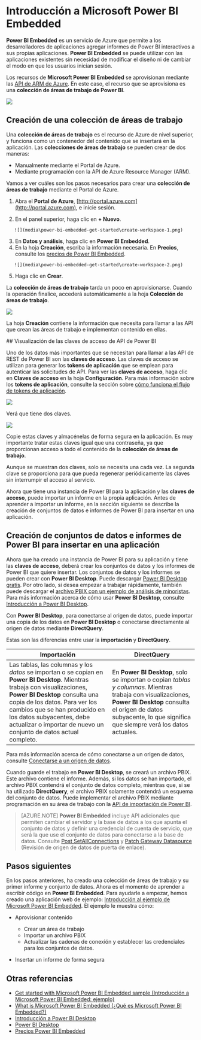 <properties
   pageTitle="Introducción a Microsoft Power BI Embedded"
   description="Power BI Embedded, agregar informes interactivos de Power BI a la aplicación de inteligencia empresarial"
   services="power-bi-embedded"
   documentationCenter=""
   authors="minewiskan"
   manager="NA"
   editor=""
   tags=""/>
<tags
   ms.service="power-bi-embedded"
   ms.devlang="NA"
   ms.topic="hero-article"
   ms.tgt_pltfrm="NA"
   ms.workload="powerbi"
   ms.date="07/05/2016"
   ms.author="owend"/>

# Introducción a Microsoft Power BI Embedded

**Power BI Embedded** es un servicio de Azure que permite a los desarrolladores de aplicaciones agregar informes de Power BI interactivos a sus propias aplicaciones. **Power BI Embedded** se puede utilizar con las aplicaciones existentes sin necesidad de modificar el diseño ni de cambiar el modo en que los usuarios inician sesión.

Los recursos de **Microsoft Power BI Embedded** se aprovisionan mediante las [API de ARM de Azure](https://msdn.microsoft.com/library/mt712306.aspx). En este caso, el recurso que se aprovisiona es una **colección de áreas de trabajo de Power BI**.

![](media\power-bi-embedded-get-started\introduction.png)

## Creación de una colección de áreas de trabajo
Una **colección de áreas de trabajo** es el recurso de Azure de nivel superior, y funciona como un contenedor del contenido que se insertará en la aplicación. Las **colecciones de áreas de trabajo** se pueden crear de dos maneras:

   -	Manualmente mediante el Portal de Azure.
   -	Mediante programación con la API de Azure Resource Manager (ARM).

Vamos a ver cuáles son los pasos necesarios para crear una **colección de áreas de trabajo** mediante el Portal de Azure.

   1.	Abra el **Portal de Azure**, [http://portal.azure.com](http://portal.azure.com), e inicie sesión.

   2.	En el panel superior, haga clic en **+ Nuevo**.

       ![](media\power-bi-embedded-get-started\create-workspace-1.png)

   3.	En **Datos y análisis**, haga clic en **Power BI Embedded**.
   4.	En la hoja **Creación**, escriba la información necesaria. En **Precios**, consulte los [precios de Power BI Embedded](http://go.microsoft.com/fwlink/?LinkID=760527).

       ![](media\power-bi-embedded-get-started\create-workspace-2.png)

   5. Haga clic en **Crear**.

La **colección de áreas de trabajo** tarda un poco en aprovisionarse. Cuando la operación finalice, accederá automáticamente a la hoja **Colección de áreas de trabajo**.

   ![](media\power-bi-embedded-get-started\create-workspace-3.png)

La hoja **Creación** contiene la información que necesita para llamar a las API que crean las áreas de trabajo e implementan contenido en ellas.

<a name="view-access-keys"/>
## Visualización de las claves de acceso de API de Power BI

Uno de los datos más importantes que se necesitan para llamar a las API de REST de Power BI son las **claves de acceso**. Las claves de acceso se utilizan para generar los **tokens de aplicación** que se emplean para autenticar las solicitudes de API. Para ver las **claves de acceso**, haga clic en **Claves de acceso** en la hoja **Configuración**. Para más información sobre los **tokens de aplicación**, consulte la sección sobre [cómo funciona el flujo de tokens de aplicación](power-bi-embedded-app-token-flow.md).

   ![](media\power-bi-embedded-get-started\access-keys.png)

Verá que tiene dos claves.

   ![](media\power-bi-embedded-get-started\access-keys-2.png)

Copie estas claves y almacénelas de forma segura en la aplicación. Es muy importante tratar estas claves igual que una contraseña, ya que proporcionan acceso a todo el contenido de la **colección de áreas de trabajo**.

Aunque se muestran dos claves, solo se necesita una cada vez. La segunda clave se proporciona para que pueda regenerar periódicamente las claves sin interrumpir el acceso al servicio.

Ahora que tiene una instancia de Power BI para la aplicación y las **claves de acceso**, puede importar un informe en la propia aplicación. Antes de aprender a importar un informe, en la sección siguiente se describe la creación de conjuntos de datos e informes de Power BI para insertar en una aplicación.

## Creación de conjuntos de datos e informes de Power BI para insertar en una aplicación

Ahora que ha creado una instancia de Power BI para su aplicación y tiene las **claves de acceso**, deberá crear los conjuntos de datos y los informes de Power BI que quiere insertar. Los conjuntos de datos y los informes se pueden crear con **Power BI Desktop**. Puede descargar [Power BI Desktop gratis](https://powerbi.microsoft.com/documentation/powerbi-desktop-get-the-desktop/). Por otro lado, si desea empezar a trabajar rápidamente, también puede descargar el [archivo PBIX con un ejemplo de análisis de minoristas](http://go.microsoft.com/fwlink/?LinkID=780547). Para más información acerca de cómo usar **Power BI Desktop**, consulte [Introducción a Power BI Desktop](https://powerbi.microsoft.com/es-ES/guided-learning/powerbi-learning-0-2-get-started-power-bi-desktop).

Con **Power BI Desktop**, para conectarse al origen de datos, puede importar una copia de los datos en **Power BI Desktop** o conectarse directamente al origen de datos mediante **DirectQuery**.

Estas son las diferencias entre usar la **importación** y **DirectQuery**.

|Importación | DirectQuery
|---|---
|Las tablas, las columnas y los *datos* se importan o se copian en **Power BI Desktop**. Mientras trabaja con visualizaciones, **Power BI Desktop** consulta una copia de los datos. Para ver los cambios que se han producido en los datos subyacentes, debe actualizar o importar de nuevo un conjunto de datos actual completo.|En **Power BI Desktop**, solo se importan o copian *tablas y columnas*. Mientras trabaja con visualizaciones, **Power BI Desktop** consulta el origen de datos subyacente, lo que significa que siempre verá los datos actuales.

Para más información acerca de cómo conectarse a un origen de datos, consulte [Conectarse a un origen de datos](power-bi-embedded-connect-datasource.md).

Cuando guarde el trabajo en **Power BI Desktop**, se creará un archivo PBIX. Este archivo contiene el informe. Además, si los datos se han importado, el archivo PBIX contendrá el conjunto de datos completo, mientras que, si se ha utilizado **DirectQuery**, el archivo PBIX solamente contendrá un esquema del conjunto de datos. Puede implementar el archivo PBIX mediante programación en su área de trabajo con la [API de importación de Power BI](https://msdn.microsoft.com/library/mt711504.aspx).

> [AZURE.NOTE] **Power BI Embedded** incluye API adicionales que permiten cambiar el servidor y la base de datos a los que apunta el conjunto de datos y definir una credencial de cuenta de servicio, que será la que use el conjunto de datos para conectarse a la base de datos. Consulte [Post SetAllConnections](https://msdn.microsoft.com/library/mt711505.aspx) y [Patch Gateway Datasource](https://msdn.microsoft.com/library/mt711498.aspx) (Revisión de origen de datos de puerta de enlace).

## Pasos siguientes
En los pasos anteriores, ha creado una colección de áreas de trabajo y su primer informe y conjunto de datos. Ahora es el momento de aprender a escribir código en **Power BI Embedded**. Para ayudarle a empezar, hemos creado una aplicación web de ejemplo: [Introducción al ejemplo de Microsoft Power BI Embedded](power-bi-embedded-get-started-sample.md). El ejemplo le muestra cómo:

  -	Aprovisionar contenido
      - Crear un área de trabajo
      - Importar un archivo PBIX
      - Actualizar las cadenas de conexión y establecer las credenciales para los conjuntos de datos.

  -	Insertar un informe de forma segura

## Otras referencias
- [Get started with Microsoft Power BI Embedded sample (Introducción a Microsoft Power BI Embedded: ejemplo)](power-bi-embedded-get-started-sample.md)
- [What is Microsoft Power BI Embedded (¿Qué es Microsoft Power BI Embedded?)](power-bi-embedded-what-is-power-bi-embedded.md)
- [Introducción a Power BI Desktop](https://powerbi.microsoft.com/documentation/powerbi-desktop-getting-started)
- [Power BI Desktop](https://powerbi.microsoft.com/documentation/powerbi-desktop-get-the-desktop/)
- [Precios Power BI Embedded](http://go.microsoft.com/fwlink/?LinkID=760527)

<!---HONumber=AcomDC_0713_2016-->